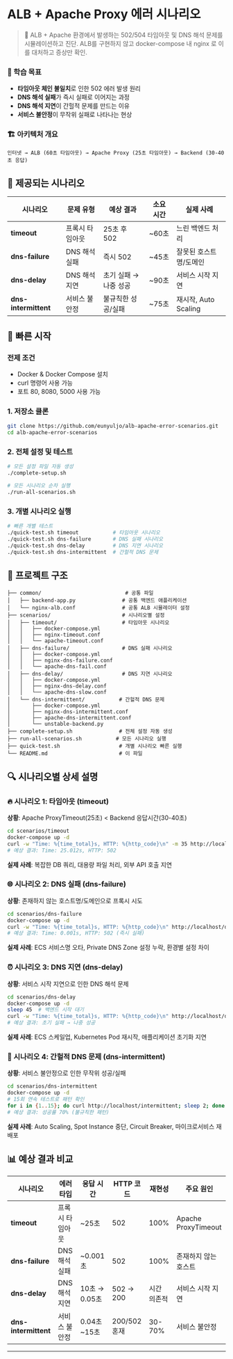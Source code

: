 # ALB + Apache Proxy 에러 시나리오

> 🔧 ALB + Apache 환경에서 발생하는 502/504 타임아웃 및 DNS 해석 문제를 시뮬레이션하고 진단.
> ALB를 구현하지 않고 docker-compose 내 nginx 로 이를 대처하고 증상만 확인.


### 🎯 학습 목표

- **타임아웃 체인 불일치**로 인한 502 에러 발생 원리
- **DNS 해석 실패**가 즉시 실패로 이어지는 과정  
- **DNS 해석 지연**이 간헐적 문제를 만드는 이유
- **서비스 불안정**이 무작위 실패로 나타나는 현상

### 🏗️ 아키텍처 개요

```
인터넷 → ALB (60초 타임아웃) → Apache Proxy (25초 타임아웃) → Backend (30-40초 응답)
```

## 🧪 제공되는 시나리오

| 시나리오 | 문제 유형 | 예상 결과 | 소요 시간 | 실제 사례 |
|----------|----------|----------|----------|----------|
| **timeout** | 프록시 타임아웃 | 25초 후 502 | ~60초 | 느린 백엔드 처리 |
| **dns-failure** | DNS 해석 실패 | 즉시 502 | ~45초 | 잘못된 호스트명/도메인 |
| **dns-delay** | DNS 해석 지연 | 초기 실패 → 나중 성공 | ~90초 | 서비스 시작 지연 |
| **dns-intermittent** | 서비스 불안정 | 불규칙한 성공/실패 | ~75초 | 재시작, Auto Scaling |

## 🚀 빠른 시작

### 전제 조건
- Docker & Docker Compose 설치
- curl 명령어 사용 가능
- 포트 80, 8080, 5000 사용 가능

### 1. 저장소 클론
```bash
git clone https://github.com/eunyuljo/alb-apache-error-scenarios.git
cd alb-apache-error-scenarios
```

### 2. 전체 설정 및 테스트
```bash
# 모든 설정 파일 자동 생성
./complete-setup.sh

# 모든 시나리오 순차 실행
./run-all-scenarios.sh
```

### 3. 개별 시나리오 실행
```bash
# 빠른 개별 테스트
./quick-test.sh timeout           # 타임아웃 시나리오
./quick-test.sh dns-failure       # DNS 실패 시나리오
./quick-test.sh dns-delay         # DNS 지연 시나리오
./quick-test.sh dns-intermittent  # 간헐적 DNS 문제
```

## 📁 프로젝트 구조

```
├── common/                           # 공통 파일
│   ├── backend-app.py               # 공통 백엔드 애플리케이션
│   └── nginx-alb.conf               # 공통 ALB 시뮬레이터 설정
├── scenarios/                       # 시나리오별 설정
│   ├── timeout/                     # 타임아웃 시나리오
│   │   ├── docker-compose.yml
│   │   ├── nginx-timeout.conf
│   │   └── apache-timeout.conf
│   ├── dns-failure/                 # DNS 실패 시나리오
│   │   ├── docker-compose.yml
│   │   ├── nginx-dns-failure.conf
│   │   └── apache-dns-fail.conf
│   ├── dns-delay/                   # DNS 지연 시나리오
│   │   ├── docker-compose.yml
│   │   ├── nginx-dns-delay.conf
│   │   └── apache-dns-slow.conf
│   └── dns-intermittent/           # 간헐적 DNS 문제
│       ├── docker-compose.yml
│       ├── nginx-dns-intermittent.conf
│       ├── apache-dns-intermittent.conf
│       └── unstable-backend.py
├── complete-setup.sh               # 전체 설정 자동 생성
├── run-all-scenarios.sh           # 모든 시나리오 실행
├── quick-test.sh                   # 개별 시나리오 빠른 실행
└── README.md                       # 이 파일
```

## 🔍 시나리오별 상세 설명

### 🔥 시나리오 1: 타임아웃 (timeout)
**상황**: Apache ProxyTimeout(25초) < Backend 응답시간(30-40초)

```bash
cd scenarios/timeout
docker-compose up -d
curl -w "Time: %{time_total}s, HTTP: %{http_code}\n" -m 35 http://localhost/slow
# 예상 결과: Time: 25.012s, HTTP: 502
```

**실제 사례**: 복잡한 DB 쿼리, 대용량 파일 처리, 외부 API 호출 지연

### 🌐 시나리오 2: DNS 실패 (dns-failure)
**상황**: 존재하지 않는 호스트명/도메인으로 프록시 시도

```bash
cd scenarios/dns-failure
docker-compose up -d
curl -w "Time: %{time_total}s, HTTP: %{http_code}\n" http://localhost/dns-fail-host
# 예상 결과: Time: 0.001s, HTTP: 502 (즉시 실패)
```

**실제 사례**: ECS 서비스명 오타, Private DNS Zone 설정 누락, 환경별 설정 차이

### ⏰ 시나리오 3: DNS 지연 (dns-delay)
**상황**: 서비스 시작 지연으로 인한 DNS 해석 문제

```bash
cd scenarios/dns-delay
docker-compose up -d
sleep 45  # 백엔드 시작 대기
curl -w "Time: %{time_total}s, HTTP: %{http_code}\n" http://localhost/dns-slow
# 예상 결과: 초기 실패 → 나중 성공
```

**실제 사례**: ECS 스케일업, Kubernetes Pod 재시작, 애플리케이션 초기화 지연

### 🔄 시나리오 4: 간헐적 DNS 문제 (dns-intermittent)
**상황**: 서비스 불안정으로 인한 무작위 성공/실패

```bash
cd scenarios/dns-intermittent
docker-compose up -d
# 15회 연속 테스트로 패턴 확인
for i in {1..15}; do curl http://localhost/intermittent; sleep 2; done
# 예상 결과: 성공률 70% (불규칙한 패턴)
```

**실제 사례**: Auto Scaling, Spot Instance 중단, Circuit Breaker, 마이크로서비스 재배포

## 📊 예상 결과 비교

| 시나리오 | 에러 타입 | 응답 시간 | HTTP 코드 | 재현성 | 주요 원인 |
|---------|----------|----------|-----------|--------|----------|
| **timeout** | 프록시 타임아웃 | ~25초 | 502 | 100% | Apache ProxyTimeout |
| **dns-failure** | DNS 해석 실패 | ~0.001초 | 502 | 100% | 존재하지 않는 호스트 |
| **dns-delay** | DNS 해석 지연 | 10초 → 0.05초 | 502 → 200 | 시간 의존적 | 서비스 시작 지연 |
| **dns-intermittent** | 서비스 불안정 | 0.04초~15초 | 200/502 혼재 | 30-70% | 서비스 불안정 |

---
